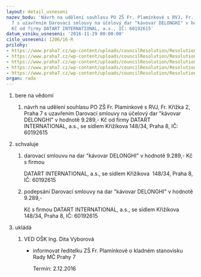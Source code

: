 ```yaml
---
layout: detail_usneseni
nazev_bodu: 'Návrh na udělení souhlasu PO ZŠ Fr. Plamínkové s RVJ, Fr. Křížka 2, Praha
  7 s uzavřením Darovací smlouvy na účelový dar "kávovar DELONGHI" v hodnotě 9.289,-
  Kč od firmy DATART INTERNATIONAL, a.s., IČ: 60192615'
datum_vzniku_usneseni: '2016-11-29 00:00:00'
cislo_usneseni: 1206/16-R
prilohy:
- https://www.praha7.cz/wp-content/uploads/councilResolution/Resolutions/28702/export/1Duvodovazprava~139425.doc
- https://www.praha7.cz/wp-content/uploads/councilResolution/Resolutions/28702/export/2ZadostZSFrPLaminkove~139424.pdf
- https://www.praha7.cz/wp-content/uploads/councilResolution/Resolutions/28702/export/3Darovacismlouva~139423.pdf
- https://www.praha7.cz/wp-content/uploads/councilResolution/Resolutions/28702/export/4VypisOR~139422.pdf
- https://www.praha7.cz/wp-content/uploads/councilResolution/Resolutions/28702/export/export~297243.pdf
organ: rada
---
```

<ol class="urzList_view" id="urzList">
<li class="urzClass1" id=""><span name="1">bere na vědomí</span>
<ol class="urzOlClass">
<li class="urzClass2" style="TEXT-ALIGN: left" id=""><span><p>návrh na udělení souhlasu PO ZŠ Fr. Plamínkové s RVJ, Fr. Křížka 2, Praha 7 s uzavřením Darovací smlouvy na účelový dar "kávovar DELONGHI" v hodnotě 9.289,- Kč od&nbsp;firmy DATART INTERNATIONAL, a.s., se sídlem Křižíkova 148/34, Praha 8, IČ:&nbsp; 60192615</p></span></li></ol></li>
<li class="urzClass1" id=""><span name="24">schvaluje</span>
<ol class="urzOlClass">
<li class="urzClass2" style="TEXT-ALIGN: left" id=""><span><p>darovací smlouvu na dar "kávovar DELONGHI" v hodnotě 9.289,- Kč s firmou</p><p>DATART INTERNATIONAL, a.s., se sídlem Křižíkova&nbsp; 148/34, Praha 8, IČ:&nbsp;60192615</p></span></li>
<li class="urzClass2" style="TEXT-ALIGN: left" id=""><span><p>podepsání Darovací smlouvy na dar "kávovar DELONGHI" v hodnotě 9.289,-</p><p>Kč s firmou DATART INTERNATIONAL, a.s., se sídlem Křižíkova 148/34, Praha 8, IČ: 60192615</p></span></li></ol></li><li class="urzClass1" id="urzUkoly"><span name="1">ukládá</span><ol class="urzOlClass"><li class="urzClass2"><span><p>VED OŠK Ing. Dita Výborová</p></span><ul class="urzUlClass"><li class="urzClass3"><span><p>informovat ředitelku ZŠ Fr. Plamínkové o kladném stanovisku Rady MČ Prahy 7</p></span><span class="urzUkolTermin">  Termín:&nbsp;2.12.2016</span></li></ul></li></ol></li>
</ol>